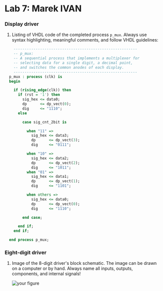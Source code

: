 # Lab 7: Marek IVAN

### Display driver

1. Listing of VHDL code of the completed process `p_mux`. Always use syntax highlighting, meaningful comments, and follow VHDL guidelines:

```vhdl
    --------------------------------------------------------
    -- p_mux:
    -- A sequential process that implements a multiplexer for
    -- selecting data for a single digit, a decimal point,
    -- and switches the common anodes of each display.
    --------------------------------------------------------
  p_mux : process (clk) is
  begin

    if (rising_edge(clk)) then
      if (rst = '1') then
        sig_hex <= data0;
        dp      <= dp_vect(0);
        dig     <= "1110";
      else

        case sig_cnt_2bit is

          when "11" =>
            sig_hex <= data3;
            dp      <= dp_vect(3);
            dig     <= "0111";

          when "10" =>
            sig_hex <= data2;
            dp      <= dp_vect(2);
            dig     <= "1011";
          when "01" =>
            sig_hex <= data1;
            dp      <= dp_vect(1);
            dig     <= "1101";

          when others =>
            sig_hex <= data0;
            dp      <= dp_vect(0);
            dig     <= "1110";

        end case;

      end if;
    end if;

  end process p_mux;

```

### Eight-digit driver

1. Image of the 8-digit driver's block schematic. The image can be drawn on a computer or by hand. Always name all inputs, outputs, components, and internal signals!

   ![your figure]()
